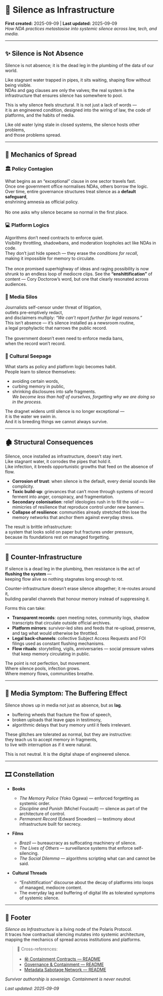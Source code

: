 # 🎈 Silence as Infrastructure
**First created:** 2025-09-09 | **Last updated:** 2025-09-09 <br>
*How NDA practices metastasise into systemic silence across law, tech, and media.*  

---

## ✨ Silence is Not Absence  

Silence is not absence; it is the dead leg in the plumbing of the data of our world.  

Like stagnant water trapped in pipes, it sits waiting, shaping flow without being visible.  
NDAs and gag clauses are only the valves; the real system is the infrastructure that ensures silence has somewhere to pool.  

This is why silence feels structural. It is not just a lack of words —  
it is an engineered condition, designed into the wiring of law, the code of platforms, and the habits of media.  

Like old water lying stale in closed systems, the silence hosts other problems,  
and those problems spread.  

---

## 🦠 Mechanics of Spread  

### 🏛️ Policy Contagion  
What begins as an “exceptional” clause in one sector travels fast.  
Once one government office normalises NDAs, others borrow the logic.  
Over time, entire governance structures treat silence as a **default safeguard**,  
enshrining amnesia as official policy. <br><br> 
No one asks why silence became so normal in the first place.  

### 💻 Platform Logics  
Algorithms don’t need contracts to enforce quiet.  
Visibility throttling, shadowbans, and moderation loopholes act like NDAs in code.  
They don’t just hide speech — they erase the *conditions for recall*,  
making it impossible for memory to circulate.  <br><br> 
The once promised superhighway of ideas and raging possibility is now shrunk to an endless loop of mediocre clips. 
See the **“enshittification”** of content — Cory Doctorow’s word, but one that clearly resonated across audiences.  

### 📰 Media Silos  
Journalists self-censor under threat of litigation,  
outlets pre-emptively redact,  
and disclaimers multiply: *“We can’t report further for legal reasons.”*  
This isn’t absence — it’s silence installed as a newsroom routine,  
a legal prophylactic that narrows the public record.  <br><br> 
The government doesn’t even need to enforce media bans,  
when the record won’t record.  

### 🌊 Cultural Seepage  
What starts as policy and platform logic becomes habit.  
People learn to silence themselves:  
- avoiding certain words,  
- curbing memory in public,  
- shrinking disclosures into safe fragments. <br>
*We become less than half of ourselves, forgetting why we are doing so in the process.*  

The dragnet widens until silence is no longer exceptional —  
it is the water we swim in.  
And it is breeding things we cannot always survive.  

---

## 🏚️ Structural Consequences  

Silence, once installed as infrastructure, doesn’t stay inert.  
Like stagnant water, it corrodes the pipes that hold it.  
Like infection, it breeds opportunistic growths that feed on the absence of flow.  

- **Corrosion of trust**: when silence is the default, every denial sounds like complicity.  
- **Toxic build-up**: grievances that can’t move through systems of record ferment into anger, conspiracy, and fragmentation.  
- **Secondary colonisation**: relief ideologies rush in to fill the void — mimicries of resilience that reproduce control under new banners.  
- **Collapse of resilience**: communities already stretched thin lose the memory networks that anchor them against everyday stress.  

The result is brittle infrastructure:  
a system that looks solid on paper but fractures under pressure,  
because its foundations rest on managed forgetting.  

---

## 🚰 Counter-Infrastructure  

If silence is a dead leg in the plumbing, then resistance is the act of **flushing the system** —  
keeping flow alive so nothing stagnates long enough to rot.  

Counter-infrastructure doesn’t erase silence altogether; it re-routes around it,  
building parallel channels that honour memory instead of suppressing it.  

Forms this can take:  
- **Transparent records**: open meeting notes, community logs, shadow transcripts that circulate outside official archives.  
- **Platform mirrors**: survivor-led sites and feeds that re-upload, preserve, and tag what would otherwise be throttled.  
- **Legal back-channels**: collective Subject Access Requests and FOI filings used as constant flushing mechanisms.  
- **Flow rituals**: storytelling, vigils, anniversaries — social pressure valves that keep memory circulating in public.  

The point is not perfection, but movement.  
Where silence pools, infection grows.  
Where memory flows, communities breathe.  

---

## 🧠 Media Symptom: The Buffering Effect  

Silence shows up in media not just as absence, but as **lag**.  
- buffering wheels that fracture the flow of speech,  
- broken uploads that leave gaps in testimony,  
- algorithmic delays that bury memory until it feels irrelevant.  

These glitches are tolerated as normal, but they are instructive:  
they teach us to accept memory in fragments,  
to live with interruption as if it were natural.  

This is not neutral. It is the digital shape of engineered silence.  

---

## 🎞️ Constellation  

- **Books**  
  - *The Memory Police* (Yoko Ogawa) — enforced forgetting as systemic order.  
  - *Discipline and Punish* (Michel Foucault) — silence as part of the architecture of control.  
  - *Permanent Record* (Edward Snowden) — testimony about infrastructure built for secrecy.  

- **Films**  
  - *Brazil* — bureaucracy as suffocating machinery of silence.  
  - *The Lives of Others* — surveillance systems that enforce self-silencing.  
  - *The Social Dilemma* — algorithms scripting what can and cannot be said.  

- **Cultural Threads**  
  - “Enshittification” discourse about the decay of platforms into loops of managed, mediocre content.  
  - The everyday lag and buffering of digital life as tolerated symptoms of systemic silence.  

---

## 🏮 Footer  

*Silence as Infrastructure* is a living node of the Polaris Protocol.  
It traces how contractual silencing mutates into systemic architecture, mapping the mechanics of spread across institutions and platforms.  

> 📡 Cross-references:  
> - [㊙ Containment Contracts — README](./README.md)  
> - [Governance & Containment — README](../README.md)  
> - [Metadata Sabotage Network — README](../../README.md)  

*Survivor authorship is sovereign. Containment is never neutral.*  

_Last updated: 2025-09-09_  
